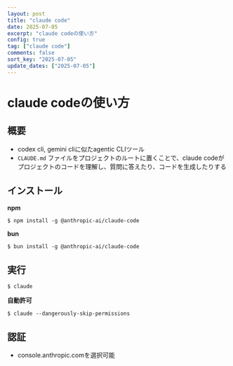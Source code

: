 ```yaml
---
layout: post
title: "claude code"
date: 2025-07-05
excerpt: "claude codeの使い方"
config: true
tag: ["claude code"]
comments: false
sort_key: "2025-07-05"
update_dates: ["2025-07-05"]
---
```


# claude codeの使い方

## 概要
 - codex cli, gemini cliに似たagentic CLIツール
 - `CLAUDE.md` ファイルをプロジェクトのルートに置くことで、claude codeがプロジェクトのコードを理解し、質問に答えたり、コードを生成したりする

## インストール

**npm**
```console
$ npm install -g @anthropic-ai/claude-code
```

**bun**
```console
$ bun install -g @anthropic-ai/claude-code
```

## 実行

```console
$ claude
```

**自動許可**
```console
$ claude --dangerously-skip-permissions
```

## 認証
 - console.anthropic.comを選択可能

 

